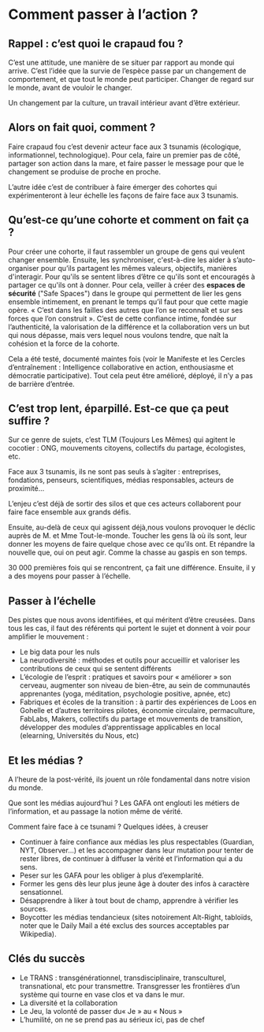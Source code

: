 # Comment passer à l’action ?

 

## Rappel : c’est quoi le crapaud fou ?

C’est une attitude, une manière de se situer par rapport au monde qui arrive. C’est l’idée que la survie de l’espèce passe par un changement de comportement, et que tout le monde peut participer. Changer de regard sur le monde, avant de vouloir le changer. 

Un changement par la culture, un travail intérieur avant d’être extérieur.

 

## Alors on fait quoi, comment ?

Faire crapaud fou c’est devenir acteur face aux 3 tsunamis (écologique, informationnel, technologique). Pour cela, faire un premier pas de côté, partager son action dans la mare, et faire passer le message pour que le changement se produise de proche en proche.

 

L’autre idée c’est de contribuer à faire émerger des cohortes qui expérimenteront à leur échelle les façons de faire face aux 3 tsunamis. 

 

## Qu’est-ce qu’une cohorte et comment on fait ça ?

Pour créer une cohorte, il faut rassembler un groupe de gens qui veulent changer ensemble. Ensuite, les synchroniser, c'est-à-dire les aider à s’auto-organiser pour qu’ils partagent les mêmes valeurs, objectifs, manières d'interagir. Pour qu'ils se sentent libres d’être ce qu'ils sont et encouragés à partager ce qu'ils ont à donner. Pour cela, veiller à créer des **espaces de sécurité** ("Safe Spaces") dans le groupe qui permettent de lier les gens ensemble intimement, en prenant le temps qu’il faut pour que cette magie opère. « C’est dans les failles des autres que l’on se reconnaît et sur ses forces que l’on construit ». C’est de cette confiance intime, fondée sur l’authenticité, la valorisation de la différence et la collaboration vers un but qui nous dépasse, mais vers lequel nous voulons tendre, que naît la cohésion et la force de la cohorte.

 

Cela a été testé, documenté maintes fois (voir le Manifeste et les Cercles d’entraînement : Intelligence collaborative en action, enthousiasme et démocratie participative). Tout cela peut être amélioré, déployé, il n’y a pas de barrière d’entrée.

 

## C’est trop lent, éparpillé. Est-ce que ça peut suffire ? 

Sur ce genre de sujets, c’est TLM (Toujours Les Mêmes) qui agitent le cocotier : ONG, mouvements citoyens, collectifs du partage, écologistes, etc. 

Face aux 3 tsunamis, ils ne sont pas seuls à s’agiter : entreprises, fondations, penseurs, scientifiques, médias responsables, acteurs de proximité…

L’enjeu c’est déjà de sortir des silos et que ces acteurs collaborent pour faire face ensemble aux grands défis.  

 

Ensuite, au-delà de ceux qui agissent déjà,nous voulons provoquer le déclic auprès de M. et Mme Tout-le-monde. Toucher les gens là où ils sont, leur donner les moyens de faire quelque chose avec ce qu’ils ont. Et répandre la nouvelle que, oui on peut agir. Comme la chasse au gaspis en son temps.

30 000 premières fois qui se rencontrent, ça fait une différence. Ensuite, il y a des moyens pour passer à l’échelle. 

 

## Passer à l’échelle

Des pistes que nous avons identifiées, et qui méritent d’être creusées. Dans tous les cas, il faut des référents qui portent le sujet et donnent à voir pour amplifier le mouvement :

- Le big data pour les nuls
- La neurodiversité : méthodes et outils pour accueillir et valoriser les contributions de ceux qui se sentent différents
- L’écologie de l’esprit : pratiques et savoirs pour « améliorer » son cerveau, augmenter son niveau de bien-être, au sein de communautés apprenantes (yoga, méditation, psychologie positive, apnée, etc)
- Fabriques et écoles de la transition : à partir des expériences de Loos en Gohelle et d’autres territoires pilotes, économie circulaire, permaculture, FabLabs, Makers, collectifs du partage et mouvements de transition, développer des modules d’apprentissage applicables en local (elearning, Universités du Nous, etc)

 

## Et les médias ?

A l’heure de la post-vérité, ils jouent un rôle fondamental dans notre vision du monde. 

Que sont les médias aujourd’hui ? Les GAFA ont englouti les métiers de l’information, et au passage la notion même de vérité. 

Comment faire face à ce tsunami ? Quelques idées, à creuser

- Continuer à faire confiance aux médias les plus respectables (Guardian, NYT, Observer…) et les accompagner dans leur mutation pour tenter de rester libres, de continuer à diffuser la vérité et l’information qui a du sens. 
- Peser sur les GAFA pour les obliger à plus d’exemplarité. 
- Former les gens dès leur plus jeune âge à douter des infos à caractère sensationnel.
- Désapprendre à liker à tout bout de champ, apprendre à vérifier les sources.
- Boycotter les médias tendancieux (sites notoirement Alt-Right, tabloïds, noter que le Daily Mail a été exclus des sources acceptables par Wikipedia).

 

## Clés du succès

- Le TRANS : transgénérationnel, transdisciplinaire, transculturel, transnational, etc pour transmettre. Transgresser les frontières d’un système qui tourne en vase clos et va dans le mur.
- La diversité et la collaboration
- Le Jeu, la volonté de passer du« Je » au « Nous »
- L’humilité, on ne se prend pas au sérieux ici, pas de chef
